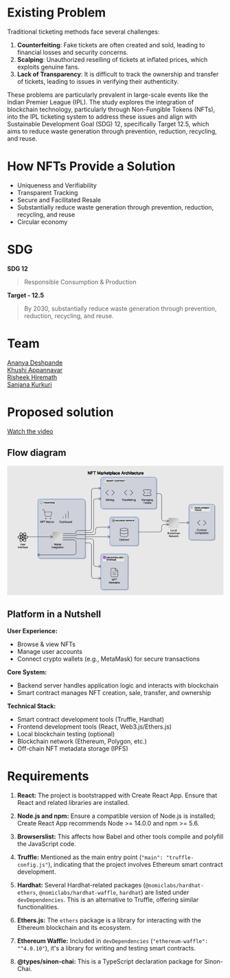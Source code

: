 # Existing Problem
Traditional ticketing methods face several challenges:

1. **Counterfeiting**: Fake tickets are often created and sold, leading to financial losses and security concerns.
2. **Scalping**: Unauthorized reselling of tickets at inflated prices, which exploits genuine fans.
3. **Lack of Transparency**: It is difficult to track the ownership and transfer of tickets, leading to issues in verifying their authenticity.

These problems are particularly prevalent in large-scale events like the Indian Premier League (IPL). The study explores the integration of blockchain technology, particularly through Non-Fungible Tokens (NFTs), into the IPL ticketing system to address these issues and align with Sustainable Development Goal (SDG) 12, specifically Target 12.5, which aims to reduce waste generation through prevention, reduction, recycling, and reuse.

# How NFTs Provide a Solution

- Uniqueness and Verifiability
- Transparent Tracking
- Secure and Facilitated Resale
- Substantially reduce waste generation through prevention, reduction, recycling, and reuse
- Circular economy

# SDG
**SDG 12**
> Responsible Consumption & Production

**Target - 12.5**
> By 2030, substantially reduce waste generation through prevention, reduction, recycling, and reuse.


# Team
[Ananya Deshpande](https://github.com/AnanyaDeshpande)
\
[Khushi Appannavar](https://github.com/Khushi-MA)
\
[Risheek Hiremath](https://github.com)
\
[Sanjana Kurkuri](https://github.com/SanjanaKurkuri)

# Proposed solution
[Watch the video](https://github.com/AnanyaDeshpande/NFT/blob/main/src/assets/nftcut.mp4)

## Flow diagram
![Flow Diagram](./src/assets/flow.png)


## Platform in a Nutshell

**User Experience:**

* Browse & view NFTs
* Manage user accounts
* Connect crypto wallets (e.g., MetaMask) for secure transactions

**Core System:**

* Backend server handles application logic and interacts with blockchain
* Smart contract manages NFT creation, sale, transfer, and ownership

**Technical Stack:**

* Smart contract development tools (Truffle, Hardhat)
* Frontend development tools (React, Web3.js/Ethers.js)
* Local blockchain testing (optional)
* Blockchain network (Ethereum, Polygon, etc.)
* Off-chain NFT metadata storage (IPFS)

# Requirements

1. **React:**
   The project is bootstrapped with Create React App. Ensure that React and related libraries are installed.

2. **Node.js and npm:**
   Ensure a compatible version of Node.js is installed; Create React App recommends Node >= 14.0.0 and npm >= 5.6.

3. **Browserslist:**
   This affects how Babel and other tools compile and polyfill the JavaScript code.

4. **Truffle:**
   Mentioned as the main entry point (`"main": "truffle-config.js"`), indicating that the project involves Ethereum smart contract development.

5. **Hardhat:**
   Several Hardhat-related packages (`@nomiclabs/hardhat-ethers`, `@nomiclabs/hardhat-waffle`, `hardhat`) are listed under `devDependencies`. This is an alternative to Truffle, offering similar functionalities.

6. **Ethers.js:**
   The `ethers` package is a library for interacting with the Ethereum blockchain and its ecosystem.

7. **Ethereum Waffle:**
   Included in `devDependencies` (`"ethereum-waffle": "^4.0.10"`), it's a library for writing and testing smart contracts.

8. **@types/sinon-chai:**
   This is a TypeScript declaration package for Sinon-Chai.
